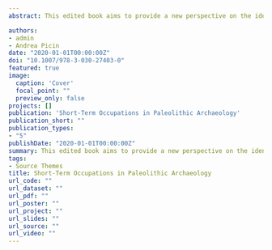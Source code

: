 ```yaml
---
abstract: This edited book aims to provide a new perspective on the identification and interpretation of short-term occupations in Paleolithic Archaeology.The volume includes contributions with a particular focus on the definition and identification of short-term occupations in Paleolithic contexts, aiming to improve our current knowledge on the topic, both methodologically and interpretatively. The set of chapters coming from a broad spectrum of geographies and chronologies will contribute to the debate on the definition of short-term occupations but also to a better understanding on how past hunter-gatherers communities adapted and moved in different environmental contexts across time. The in-depth examinations of short-term occupations in different chronologies and environments will shed light on an aspect of the behavioral trajectories of the human species in the management of the territory.

authors:
- admin
- Andrea Picin
date: "2020-01-01T00:00:00Z"
doi: "10.1007/978-3-030-27403-0"
featured: true
image:
  caption: 'Cover'
  focal_point: ""
  preview_only: false
projects: []
publication: 'Short-Term Occupations in Paleolithic Archaeology'
publication_short: ""
publication_types:
- "5"
publishDate: "2020-01-01T00:00:00Z"
summary: This edited book aims to provide a new perspective on the identification and interpretation of short-term occupations in Paleolithic Archaeology.The volume includes contributions with a particular focus on the definition and identification of short-term occupations in Paleolithic contexts, aiming to improve our current knowledge on the topic, both methodologically and interpretatively. The set of chapters coming from a broad spectrum of geographies and chronologies will contribute to the debate on the definition of short-term occupations but also to a better understanding on how past hunter-gatherers communities adapted and moved in different environmental contexts across time. The in-depth examinations of short-term occupations in different chronologies and environments will shed light on an aspect of the behavioral trajectories of the human species in the management of the territory.
tags:
- Source Themes
title: Short-Term Occupations in Paleolithic Archaeology
url_code: ""
url_dataset: ""
url_pdf: ""
url_poster: ""
url_project: ""
url_slides: ""
url_source: ""
url_video: ""
---
```

